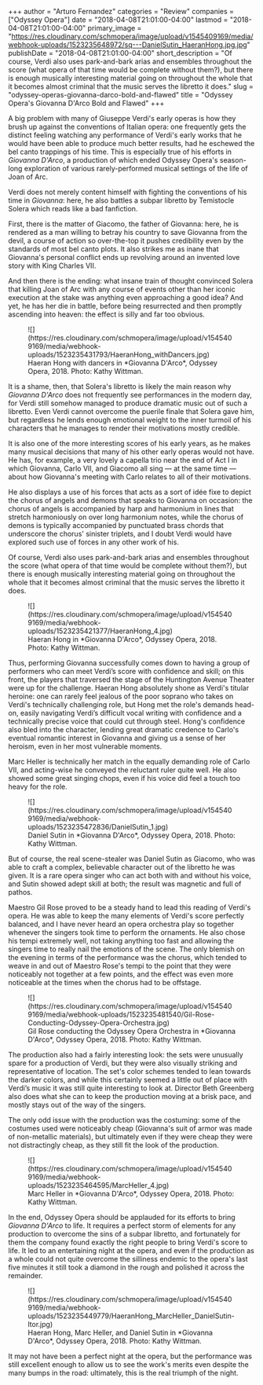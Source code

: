 +++
author = "Arturo Fernandez"
categories = "Review"
companies = ["Odyssey Opera"]
date = "2018-04-08T21:01:00-04:00"
lastmod = "2018-04-08T21:01:00-04:00"
primary_image = "https://res.cloudinary.com/schmopera/image/upload/v1545409169/media/webhook-uploads/1523235648972/sq---DanielSutin_HaeranHong.jpg.jpg"
publishDate = "2018-04-08T21:01:00-04:00"
short_description = "Of course, Verdi also uses park-and-bark arias and ensembles throughout the score (what opera of that time would be complete without them?), but there is enough musically interesting material going on throughout the whole that it becomes almost criminal that the music serves the libretto it does."
slug = "odyssey-operas-giovanna-darco-bold-and-flawed"
title = "Odyssey Opera&#039;s Giovanna D&#039;Arco Bold and Flawed"
+++

A big problem with many of Giuseppe Verdi's early operas is how they brush up against the conventions of Italian opera: one frequently gets the distinct feeling watching any performance of Verdi's early works that he would have been able to produce much better results, had he eschewed the bel canto trappings of his time. This is especially true of his efforts in *Giovanna D'Arco*, a production of which ended Odyssey Opera's season-long exploration of various rarely-performed musical settings of the life of Joan of Arc.

Verdi does not merely content himself with fighting the conventions of his time in *Giovanna*: here, he also battles a subpar libretto by Temistocle Solera which reads like a bad fanfiction.

First, there is the matter of Giacomo, the father of Giovanna: here, he is rendered as a man willing to betray his country to save Giovanna from the devil, a course of action so over-the-top it pushes credibility even by the standards of most bel canto plots. It also strikes me as inane that Giovanna's personal conflict ends up revolving around an invented love story with King Charles VII. 

And then there is the ending: what insane train of thought convinced Solera that killing Joan of Arc with any course of events other than her iconic execution at the stake was anything even approaching a good idea? And yet, he has her die in battle, before being resurrected and then promptly ascending into heaven: the effect is silly and far too obvious.

<figure data-type="image">
![](https://res.cloudinary.com/schmopera/image/upload/v1545409169/media/webhook-uploads/1523235431793/HaeranHong_withDancers.jpg)
<figcaption>Haeran Hong with dancers in *Giovanna D'Arco*, Odyssey Opera, 2018. Photo: Kathy Wittman.</figcaption>
</figure>

It is a shame, then, that Solera's libretto is likely the main reason why *Giovanna D'Arco* does not frequently see performances in the modern day, for Verdi still somehow managed to produce dramatic music out of such a libretto. Even Verdi cannot overcome the puerile finale that Solera gave him, but regardless he lends enough emotional weight to the inner turmoil of his characters that he manages to render their motivations mostly credible. 

It is also one of the more interesting scores of his early years, as he makes many musical decisions that many of his other early operas would not have. He has, for example, a very lovely a capella trio near the end of Act I in which Giovanna, Carlo VII, and Giacomo all sing — at the same time — about how Giovanna's meeting with Carlo relates to all of their motivations. 

He also displays a use of his forces that acts as a sort of idée fixe to depict the chorus of angels and demons that speaks to Giovanna on occasion: the chorus of angels is accompanied by harp and harmonium in lines that stretch harmoniously on over long harmonium notes, while the chorus of demons is typically accompanied by punctuated brass chords that underscore the chorus' sinister triplets, and I doubt Verdi would have explored such use of forces in any other work of his. 

Of course, Verdi also uses park-and-bark arias and ensembles throughout the score (what opera of that time would be complete without them?), but there is enough musically interesting material going on throughout the whole that it becomes almost criminal that the music serves the libretto it does.

<figure data-type="image">
![](https://res.cloudinary.com/schmopera/image/upload/v1545409169/media/webhook-uploads/1523235421377/HaeranHong_4.jpg)
<figcaption>Haeran Hong in *Giovanna D'Arco*, Odyssey Opera, 2018. Photo: Kathy Wittman.</figcaption>
</figure>

Thus, performing Giovanna successfully comes down to having a group of performers who can meet Verdi’s score with confidence and skill; on this front, the players that traversed the stage of the Huntington Avenue Theater were up for the challenge. Haeran Hong absolutely shone as Verdi's titular heroine: one can rarely feel jealous of the poor soprano who takes on Verdi's technically challenging role, but Hong met the role's demands head-on, easily navigating Verdi’s difficult vocal writing with confidence and a technically precise voice that could cut through steel. Hong's confidence also bled into the character, lending great dramatic credence to Carlo's eventual romantic interest in Giovanna and giving us a sense of her heroism, even in her most vulnerable moments. 

Marc Heller is technically her match in the equally demanding role of Carlo VII, and acting-wise he conveyed the reluctant ruler quite well. He also showed some great singing chops, even if his voice did feel a touch too heavy for the role. 

<figure data-type="image">
![](https://res.cloudinary.com/schmopera/image/upload/v1545409169/media/webhook-uploads/1523235472836/DanielSutin_1.jpg)
<figcaption>Daniel Sutin in *Giovanna D'Arco*, Odyssey Opera, 2018. Photo: Kathy Wittman.</figcaption>
</figure>

But of course, the real scene-stealer was Daniel Sutin as Giacomo, who was able to craft a complex, believable character out of the libretto he was given. It is a rare opera singer who can act both with and without his voice, and Sutin showed adept skill at both; the result was magnetic and full of pathos.

Maestro Gil Rose proved to be a steady hand to lead this reading of Verdi's opera. He was able to keep the many elements of Verdi's score perfectly balanced, and I have never heard an opera orchestra play so together whenever the singers took time to perform the ornaments. He also chose his tempi extremely well, not taking anything too fast and allowing the singers time to really nail the emotions of the scene. The only blemish on the evening in terms of the performance was the chorus, which tended to weave in and out of Maestro Rose's tempi to the point that they were noticeably not together at a few points, and the effect was even more noticeable at the times when the chorus had to be offstage.

<figure data-type="image">
![](https://res.cloudinary.com/schmopera/image/upload/v1545409169/media/webhook-uploads/1523235481540/Gil-Rose-Conducting-Odyssey-Opera-Orchestra.jpg)
<figcaption>Gil Rose conducting the Odyssey Opera Orchestra in *Giovanna D'Arco*, Odyssey Opera, 2018. Photo: Kathy Wittman.</figcaption>
</figure>

The production also had a fairly interesting look: the sets were unusually spare for a production of Verdi, but they were also visually striking and representative of location. The set's color schemes tended to lean towards the darker colors, and while this certainly seemed a little out of place with Verdi’s music it was still quite interesting to look at. Director Beth Greenberg also does what she can to keep the production moving at a brisk pace, and mostly stays out of the way of the singers. 

The only odd issue with the production was the costuming: some of the costumes used were noticeably cheap (Giovanna's suit of armor was made of non-metallic materials), but ultimately even if they were cheap they were not distractingly cheap, as they still fit the look of the production.

<figure data-type="image">
![](https://res.cloudinary.com/schmopera/image/upload/v1545409169/media/webhook-uploads/1523235464595/MarcHeller_4.jpg)
<figcaption>Marc Heller in *Giovanna D'Arco*, Odyssey Opera, 2018. Photo: Kathy Wittman.</figcaption>
</figure>

In the end, Odyssey Opera should be applauded for its efforts to bring *Giovanna D'Arco* to life. It requires a perfect storm of elements for any production to overcome the sins of a subpar libretto, and fortunately for them the company found exactly the right people to bring Verdi's score to life. It led to an entertaining night at the opera, and even if the production as a whole could not quite overcome the silliness endemic to the opera's last five minutes it still took a diamond in the rough and polished it across the remainder. 

<figure data-type="image">
![](https://res.cloudinary.com/schmopera/image/upload/v1545409169/media/webhook-uploads/1523235449779/HaeranHong_MarcHeller_DanielSutin-ltor.jpg)
<figcaption>Haeran Hong, Marc Heller, and Daniel Sutin in *Giovanna D'Arco*, Odyssey Opera, 2018. Photo: Kathy Wittman.</figcaption>
</figure>

It may not have been a perfect night at the opera, but the performance was still excellent enough to allow us to see the work's merits even despite the many bumps in the road: ultimately, this is the real triumph of the night.
